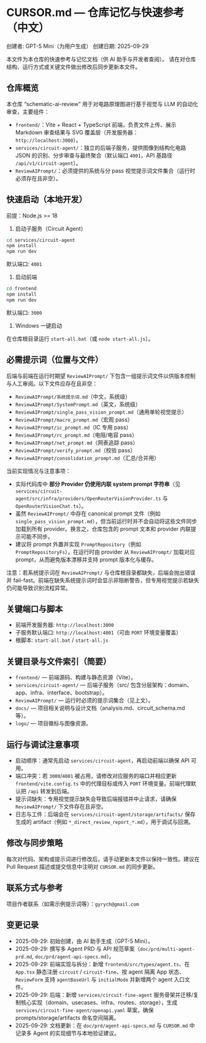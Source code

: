 # CURSOR.md — 仓库记忆与快速参考（中文）

创建者: GPT-5 Mini（为用户生成）
创建日期: 2025-09-29

本文件为本仓库的快速参考与记忆文档（供 AI 助手与开发者查阅）。
请在对仓库结构、运行方式或关键文件做出修改后同步更新本文件。

## 仓库概览

本仓库 “schematic-ai-review” 用于对电路原理图进行基于视觉与 LLM 的自动化审查，主要组件：

- `frontend/`：Vite + React + TypeScript 前端，负责文件上传、展示 Markdown 审查结果与 SVG 覆盖层（开发服务器：`http://localhost:3000`）。
- `services/circuit-agent/`：独立的后端子服务，提供图像到结构化电路 JSON 的识别、分步审查与最终聚合（默认端口 `4001`，API 基路径 `/api/v1/circuit-agent`）。
- `ReviewAIPrompt/`：必须提供的系统与分 pass 视觉提示词文件集合（运行时必须存在且非空）。

## 快速启动（本地开发）

前提：Node.js >= 18

1. 启动子服务（Circuit Agent）

```bash
cd services/circuit-agent
npm install
npm run dev
```

默认端口: `4001`

1. 启动前端

```bash
cd frontend
npm install
npm run dev
```

默认端口: `3000`

1. Windows 一键启动

在仓库根目录运行 `start-all.bat`（或 `node start-all.js`）。

## 必需提示词（位置与文件）

后端与前端在运行时期望 `ReviewAIPrompt/` 下包含一组提示词文件以供版本控制与人工审阅。以下文件应存在且非空：

- `ReviewAIPrompt/系统提示词.md`（中文，系统级）
- `ReviewAIPrompt/SystemPrompt.md`（英文，系统级）
- `ReviewAIPrompt/single_pass_vision_prompt.md`（通用单轮视觉提示）
- `ReviewAIPrompt/macro_prompt.md`（宏观 pass）
- `ReviewAIPrompt/ic_prompt.md`（IC 专用 pass）
- `ReviewAIPrompt/rc_prompt.md`（电阻/电容 pass）
- `ReviewAIPrompt/net_prompt.md`（网表追踪 pass）
- `ReviewAIPrompt/verify_prompt.md`（校验 pass）
- `ReviewAIPrompt/consolidation_prompt.md`（汇总/合并用）

当前实现情况与注意事项：

- 实际代码库中 **部分 Provider 仍使用内联 system prompt 字符串**（见 `services/circuit-agent/src/infra/providers/OpenRouterVisionProvider.ts` 与 `OpenRouterVisionChat.ts`）。
- 虽然 `ReviewAIPrompt/` 中存在 canonical prompt 文件（例如 `single_pass_vision_prompt.md`），但当前运行时并不会自动将这些文件同步加载到所有 provider。换言之，仓库包含的 prompt 文本和 provider 内联提示可能不同步。
- 建议将 prompt 外置并实现 `PromptRepository`（例如 `PromptRepositoryFs`），在运行时由 provider 从 `ReviewAIPrompt/` 加载对应 prompt，从而避免版本漂移并支持 prompt 版本化与缓存。

注意：若系统提示词在 `ReviewAIPrompt/` 与仓库根目录都缺失，后端会抛出错误并 fail-fast。前端在缺失系统提示词时会显示非阻断警告，但专用视觉提示若缺失仍可能导致识别流程异常。

## 关键端口与脚本

- 前端开发服务器: `http://localhost:3000`
- 子服务默认端口: `http://localhost:4001`（可由 `PORT` 环境变量覆盖）
- 根脚本: `start-all.bat` / `start-all.js`

## 关键目录与文件索引（简要）

- `frontend/` — 前端源码、构建与静态资源（Vite）。
- `services/circuit-agent/` — 后端子服务（src/ 包含分层架构：domain、app、infra、interface、bootstrap）。
- `ReviewAIPrompt/` — 运行时必须的提示词集合（见上文）。
- `docs/` — 项目相关说明与设计文档（analysis.md、circuit_schema.md 等）。
- `logo/` — 项目徽标与图像资源。

## 运行与调试注意事项

- 启动顺序：通常先启动 `services/circuit-agent`，再启动前端以确保 API 可用。
- 端口冲突：若 `3000`/`4001` 被占用，请修改对应服务的端口并相应更新 `frontend/vite.config.ts` 中的代理目标或传入 `PORT` 环境变量。前端代理默认把 `/api` 转发到后端。
- 提示词缺失：专用视觉提示缺失会导致后端报错并中止请求，请确保 `ReviewAIPrompt/` 下文件存在且非空。
- 日志与工件：后端会在 `services/circuit-agent/storage/artifacts/` 保存生成的 artifact（例如 `*_direct_review_report_*.md`），用于调试与回溯。

## 修改与同步策略

每次对代码、架构或提示词进行修改后，请手动更新本文件以保持一致性。建议在 Pull Request 描述或提交信息中注明对 `CURSOR.md` 的同步更新。

## 联系方式与参考

项目作者联系（如需示例提示词等）：`gyrych@gmail.com`

## 变更记录

- 2025-09-29: 初始创建，由 AI 助手生成（GPT-5 Mini）。
- 2025-09-29: 撰写多 Agent PRD 与 API 规范草案（`doc/prd/multi-agent-prd.md`, `doc/prd/agent-api-specs.md`）。
- 2025-09-29: 前端实现与拆分：新增 `frontend/src/types/agent.ts`、在 `App.tsx` 静态注册 `circuit` / `circuit-fine`、按 agent 隔离 App 状态、`ReviewForm` 支持 `agentBaseUrl` 与 `initialMode` 并新增两个 agent 入口文件。
- 2025-09-29: 后端：新增 `services/circuit-fine-agent` 服务骨架并迁移/复制核心实现（domain、usecases、infra、routes、storage），生成 `services/circuit-fine-agent/openapi.yaml` 草案，确保 prompts/storage/artifacts 命名空间隔离。
- 2025-09-29: 文档更新：在 `doc/prd/agent-api-specs.md` 与 `CURSOR.md` 中记录多 Agent 的实现细节与本地验证建议。
